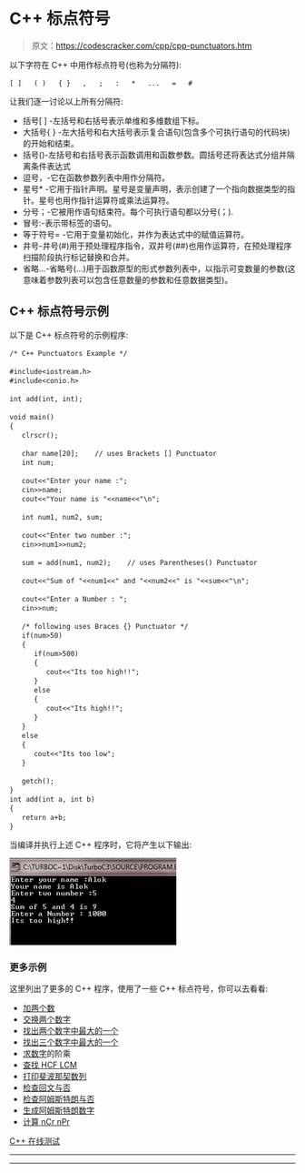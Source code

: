 # C++ 标点符号

> 原文：<https://codescracker.com/cpp/cpp-punctuators.htm>

以下字符在 C++ 中用作标点符号(也称为分隔符):

```
[ ]   ( )   { }   ,   ;   :   *   ...   =   #
```

让我们逐一讨论以上所有分隔符:

*   括号[ ] -左括号和右括号表示单维和多维数组下标。
*   大括号{ } -左大括号和右大括号表示复合语句(包含多个可执行语句的代码块)的开始和结束。
*   括号()-左括号和右括号表示函数调用和函数参数。圆括号还将表达式分组并隔离条件表达式
*   逗号，-它在函数参数列表中用作分隔符。
*   星号* -它用于指针声明。星号是变量声明，表示创建了一个指向数据类型的指针。星号也用作指针运算符或乘法运算符。
*   分号；-它被用作语句结束符。每个可执行语句都以分号(；).
*   冒号:-表示带标签的语句。
*   等于符号= -它用于变量初始化，并作为表达式中的赋值运算符。
*   井号-井号(#)用于预处理程序指令，双井号(##)也用作运算符，在预处理程序扫描阶段执行标记替换和合并。
*   省略...-省略号(...)用于函数原型的形式参数列表中，以指示可变数量的参数(这意味着参数列表可以包含任意数量的参数和任意数据类型)。

## C++ 标点符号示例

以下是 C++ 标点符号的示例程序:

```
/* C++ Punctuators Example */

#include<iostream.h>
#include<conio.h>

int add(int, int);

void main()
{
   clrscr();

   char name[20];    // uses Brackets [] Punctuator
   int num;

   cout<<"Enter your name :";
   cin>>name;
   cout<<"Your name is "<<name<<"\n";

   int num1, num2, sum;

   cout<<"Enter two number :";
   cin>>num1>>num2;

   sum = add(num1, num2);    // uses Parentheses() Punctuator

   cout<<"Sum of "<<num1<<" and "<<num2<<" is "<<sum<<"\n";

   cout<<"Enter a Number : ";
   cin>>num;

   /* following uses Braces {} Punctuator */
   if(num>50)
   {
      if(num>500)
      {
         cout<<"Its too high!!";
      }
      else
      {
         cout<<"Its high!!";
      }
   }
   else
   {
      cout<<"Its too low";
   }

   getch();
}
int add(int a, int b)
{
   return a+b;
}
```

当编译并执行上述 C++ 程序时，它将产生以下输出:

![c++ punctuators separators](img/64eb593828737469d7281ea93a6f78b8.png)

### 更多示例

这里列出了更多的 C++ 程序，使用了一些 C++ 标点符号，你可以去看看:

*   [加两个数](/cpp/program/cpp-program-add-two-numbers.htm)
*   [交换两个数字](/cpp/program/cpp-program-swap-two-numbers.htm)
*   [找出两个数字中最大的一个](/cpp/program/cpp-program-find-greatest-of-two-numbers.htm)
*   [找出三个数字中最大的一个](/cpp/program/cpp-program-find-greatest-of-three-numbers.htm)
*   [求数字](/cpp/program/cpp-program-find-factorial.htm)的阶乘
*   [查找 HCF LCM](/cpp/program/cpp-program-find-hcf-lcm.htm)
*   [打印斐波那契数列](/cpp/program/cpp-program-print-fabonacci-series.htm)
*   [检查回文与否](/cpp/program/cpp-program-palindrome-number.htm)
*   [检查阿姆斯特朗与否](/cpp/program/cpp-program-find-armstrong-number.htm)
*   [生成阿姆斯特朗数字](/cpp/program/cpp-program-generate-armstrong-number.htm)
*   [计算 nCr nPr](/cpp/program/cpp-program-find-ncr-npr.htm)

[C++ 在线测试](/exam/showtest.php?subid=3)

* * *

* * *